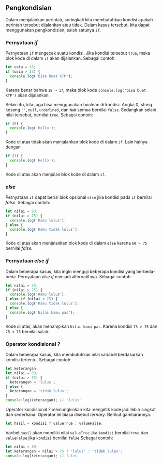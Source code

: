 ## Pengkondisian

Dalam menjalankan perintah, seringkali kita membutuhkan kondisi apakah perintah tersebut dijalankan atau tidak. Dalam kasus tersebut, kita dapat menggunakan pengkondisian, salah satunya `if`.

### Pernyataan _if_

Pernyataan `if` mengecek suatu kondisi. Jika kondisi tersebut `true`, maka blok kode di dalam `if` akan dijalankan. Sebagai contoh:

```js
let usia = 18;
if (usia > 17) {
  console.log('bisa buat KTP');
}
```

Karena benar bahwa `18 > 17`, maka blok kode `console.log('bisa buat KTP')` akan dijalankan.

Selain itu, kita juga bisa menggunakan boolean di kondisi. Angka 0, string kosong `""`, `null`, `undefined`, dan `NaN` semua bernilai `false`. Sedangkan selain nilai tersebut, bernilai `true`. Sebagai contoh:

```js
if (0) {
  console.log('Hello');
}
```

Kode di atas tidak akan menjalankan blok kode di dalam `if`. Lain halnya dengan

```js
if (1) {
  console.log('Hello');
}
```

Kode di atas akan menjalan blok kode di dalam `if`.

### _else_

Pernyataan `if` dapat berisi blok opsional `else` jika kondisi pada `if` bernilai _false_. Sebagai contoh:

```js
let nilai = 60;
if (nilai > 75) {
  console.log('Kamu lulus');
} else {
  console.log('Kamu tidak lulus');
}
```

Kode di atas akan menjalankan blok kode di dalam `else` karena `60 > 75` bernilai _false_.

### Pernyataan _else if_

Dalam beberapa kasus, kita ingin menguji beberapa kondisi yang berbeda-beda. Pernyataan _else if_ menjadi alternatifnya. Sebagai contoh:

```js
let nilai = 75;
if (nilai > 75) {
  console.log('Kamu lulus');
} else if (nilai < 75) {
  console.log('Kamu tidak lulus');
} else {
  console.log('Nilai kamu pas');
}
```

Kode di atas, akan menampikan `Nilai kamu pas`. Karena kondisi `75 > 75` dan `75 < 75` bernilai salah.

### Operator kondisional _?_

Dalam beberapa kasus, kita membutuhkan nilai variabel berdasarkan kondisi tertentu. Sebagai contoh:

```js
let keterangan;
let nilai = 80;
if (nilai > 75) {
  keterangan = 'lulus';
} else {
  keterangan = 'tidak lulus';
}
console.log(keterangan); // 'lulus'
```

Operator kondisional _?_ memungkinkan kita mengetik kode jadi lebih singkat dan sederhana. Operator ini biasa disebut _ternary_. Berikut gambarannya.

```js
let hasil = kondisi ? valueTrue : valueFalse;
```

Varibel `hasil` akan memiliki nilai `valueTrue` jika `kondisi` bernilai `true` dan `valueFalse` jika `kondisi` bernilai `false`
Sebagai contoh:

```js
let nilai = 80;
let keterangan = nilai > 75 ? 'lulus' : 'tidak lulus';
console.log(keterangan); // lulus
```
